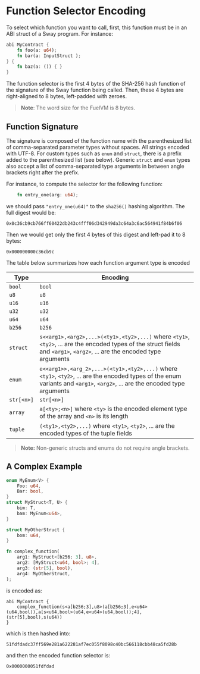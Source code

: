# Function Selector Encoding

To select which function you want to call, first, this function must be in an ABI struct of a Sway program. For instance:

```rust
abi MyContract {
    fn foo(a: u64);
    fn bar(a: InputStruct );
} {
    fn baz(a: ()) { }
}
```

The function selector is the first 4 bytes of the SHA-256 hash function of the signature of the Sway function being called. Then, these 4 bytes are right-aligned to 8 bytes, left-padded with zeroes.

> **Note**: The word size for the FuelVM is 8 bytes.

## Function Signature

The signature is composed of the function name with the parenthesized list of comma-separated parameter types without spaces. All strings encoded with UTF-8. For custom types such as `enum` and `struct`, there is a prefix added to the parenthesized list (see below). Generic `struct` and `enum` types also accept a list of comma-separated type arguments in between angle brackets right after the prefix.

For instance, to compute the selector for the following function:

```rust
    fn entry_one(arg: u64);
```

we should pass `"entry_one(u64)"` to the `sha256()` hashing algorithm. The full digest would be:

```text
0x0c36cb9cb766ff60422db243c4fff06d342949da3c64a3c6ac564941f84b6f06
```

Then we would get only the first 4 bytes of this digest and left-pad it to 8 bytes:

```text
0x000000000c36cb9c
```

The table below summarizes how each function argument type is encoded

| Type       | Encoding                                                                                                                                                                    |
| ---------- | --------------------------------------------------------------------------------------------------------------------------------------------------------------------------- |
| `bool`     | `bool`                                                                                                                                                                      |
| `u8`       | `u8`                                                                                                                                                                        |
| `u16`      | `u16`                                                                                                                                                                       |
| `u32`      | `u32`                                                                                                                                                                       |
| `u64`      | `u64`                                                                                                                                                                       |
| `b256`     | `b256`                                                                                                                                                                      |
| `struct`   | `s<<arg1>,<arg2>,...>(<ty1>,<ty2>,...)` where `<ty1>`, `<ty2>`, ... are the encoded types of the struct fields and `<arg1>`, `<arg2>`, ... are the encoded type arguments   |
| `enum`     | `e<<arg1>>,<arg_2>,...>(<ty1>,<ty2>,...)` where `<ty1>`, `<ty2>`, ... are the encoded types of the enum variants and `<arg1>`, `<arg2>`, ... are the encoded type arguments |
| `str[<n>]` | `str[<n>]`                                                                                                                                                                  |
| `array`    | `a[<ty>;<n>]` where `<ty>` is the encoded element type of the array and `<n>` is its length                                                                                 |
| `tuple`    | `(<ty1>,<ty2>,...)` where `<ty1>`, `<ty2>`, ... are the encoded types of the tuple fields                                                                                   |

> **Note:** Non-generic structs and enums do not require angle brackets.

## A Complex Example

```rust
enum MyEnum<V> {
    Foo: u64,
    Bar: bool,
}
struct MyStruct<T, U> {
    bim: T,
    bam: MyEnum<u64>,
}

struct MyOtherStruct {
    bom: u64,
}

fn complex_function(
    arg1: MyStruct<[b256; 3], u8>,
    arg2: [MyStruct<u64, bool>; 4],
    arg3: (str[5], bool),
    arg4: MyOtherStruct,
);
```

is encoded as:

```text
abi MyContract {
    complex_function(s<a[b256;3],u8>(a[b256;3],e<u64>(u64,bool)),a[s<u64,bool>(u64,e<u64>(u64,bool));4],(str[5],bool),s(u64))
}
```

which is then hashed into:

```text
51fdfdadc37ff569e281a622281af7ec055f8098c40bc566118cbb48ca5fd28b
```

and then the encoded function selector is:

```text
0x0000000051fdfdad
```
